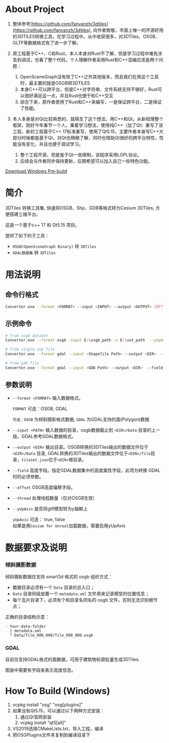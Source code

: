 # About Project
1. 整体参考[https://github.com/fanvanzh/3dtiles](https://github.com/fanvanzh/3dtiles),  向作者致敬，市面上唯一的开源好用的3DTILES转换工具，在学习过程中，从中收获很多，对3DTiles、OSGB、GLTF等数据格式有了进一步了解。
2. 原工程基于C++、C和Rust，本人本身对Rust不了解，但是学习过程中难免涉及到调试，也看了整个代码，个人理解作者采用Rust和C++混编应该是两个问题：
   1. OpenSceneGraph没有除了C++之外其他版本，而且我们在用这个工具时，最主要的就是OSGB转3DTILES
   2. 本身C++可以跨平台，但是C++对字符串、文件系统支持不够好，Rust可以很好满足这一点，并且Rust也便于和C++交互
   3. 综合下来，原作者使用了Rust和C++来编写，一是保证跨平台，二是保证了性能。
   
3. 本人本身是对Qt比较熟悉的，就萌生了这个想法，用C++和Qt，从新梳理整个框架，刚好今年春节一个人，秉着学习想法，使用纯C++（加了Qt）重写了该工程，新的工程基于C++ 17标准重写，使用了Qt5.15，主要作者本身写C++大部分时候都是基于Qt，对Qt也稍微了解，同时也借助Qt很好的跨平台特性，性能没有变化，并且也便于调试学习。
   1. 整个工程开源，但是鉴于Qt一些限制，该程序采用LGPL协议。
   2. 后续会与作者同步保持更新，后期希望可以加入自己一些特色功能。
  
[Download Windows Pre-build](https://github.com/scially/Cesium3DTilesConverter/releases/download/V1.0/Cesium3DTilesConverter.zip)

# 简介

3DTiles 转换工具集, 快速将OSGB、Shp、GDB等格式转为Cesium 3DTiles, 方便搭建三维平台。

这是一个基于c++ 17 和 Qt5.15 项目。

提供了如下的子工具：

- `OSGB(OpenSceneGraph Binary)` 转 `3DTiles`
- `GDAL数据集` 转 `3DTiles`

# 用法说明

##  命令行格式

```sh
Converter.exe --format <FORMAT> --input <INPUT> --output <OUTPUT> [OPTIONS] 
```

## 示例命令

```sh
# from osgb dataset
Converter.exe --format osgb -input E:\osgb_path -o E:\out_path  --yUpAxis true

# from single shp file
Converter.exe --format gdal --input <Shapefile Path> --output <DIR>  --field height --layer <Shapefile Name>

# from gdb file
Converter.exe --format gdal --input <GDB Path> --output <DIR>  --field height --layer <Layer Name>
```

## 参数说明
- `--format <FORMAT>` 输入数据格式。

  `FORMAT` 可选：OSGB, GDAL

  `可选：OSGB` 为倾斜摄影格式数据, `GDAL` 为GDAL支持的面(Polygon)数据

- `--input <PATH>` 输入数据的目录，osgb数据截止到 `<DIR>/Data` 目录的上一级，GDAL参考GDAL数据格式。

- `--output <DIR>` 输出目录。OSGB转换的3DTiles输出的数据文件位于 `<DIR>/Data` 目录, GDAL转换的3DTiles输出的数据文件位于`<DIR>/Tile`目录，`tileset.json`位于`<DIR>`根目录。

- `--field` 高度字段。指定GDAL数据集中的高度属性字段，此项为转换 GDAL 时的必须参数。

- `--offset` OSGB高度偏移字段。
- `--thread` 处理线程数量（仅对OSGB生效）
- `--yUpAxis` 是否将gltf模型转为y轴朝上  
  
  `yUpAxis` 可选： true, false   
  如果是用`Cesium for Unreal`加载数据，需要启用yUpAxis
 
# 数据要求及说明

### 倾斜摄影数据

倾斜摄影数据仅支持 smart3d 格式的 osgb 组织方式：

- 数据目录必须有一个 `Data` 目录的总入口；
- `Data` 目录同级放置一个 `metadata.xml` 文件用来记录模型的位置信息；
- 每个瓦片目录下，必须有个和目录名同名的 osgb 文件，否则无法识别根节点；

正确的目录结构示意：

```
- Your-data-folder
  ├ metadata.xml
  └ Data/Tile_000_000/Tile_000_000.osgb
```

### GDAL

目前仅支持GDAL格式的面数据，可用于建筑物轮廓批量生成3DTiles.

图层中需要有字段来表示高度信息。

# How To Build (Windows)
1. vcpkg install "osg" "osg[plugins]"
2. 如果没有Qt5.15，可以通过以下两种方式安装：
   1. 通过Qt官网安装
   2. vcpkg install "qt5[all]"
3. VS2019选择CMakeLists.txt，导入工程，编译
4. 把OSGPlugins文件夹复制到编译目录下